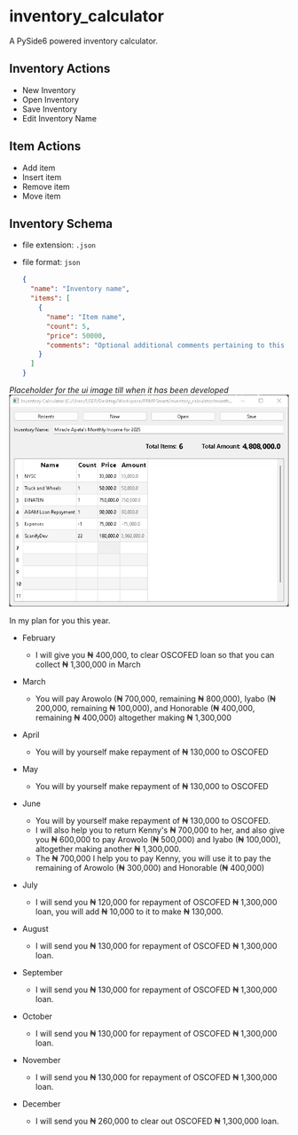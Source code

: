 # inventory_calculator

A PySide6 powered inventory calculator.

## Inventory Actions

- New Inventory
- Open Inventory
- Save Inventory
- Edit Inventory Name

## Item Actions

- Add item
- Insert item
- Remove item
- Move item

## Inventory Schema

- file extension: `.json`
- file format: `json`

  ```json
  {
    "name": "Inventory name",
    "items": [
      {
        "name": "Item name",
        "count": 5,
        "price": 50000,
        "comments": "Optional additional comments pertaining to this item"
      }
    ]
  }
  ```

_Placeholder for the ui image till when it has been developed_
![ui-image](./ui.jpg)

In my plan for you this year.

- February

  - I will give you ₦ 400,000, to clear OSCOFED loan so that you can collect ₦ 1,300,000 in March

- March

  - You will pay Arowolo (₦ 700,000, remaining ₦ 800,000), Iyabo (₦ 200,000, remaining ₦ 100,000), and Honorable (₦ 400,000, remaining ₦ 400,000) altogether making ₦ 1,300,000

- April

  - You will by yourself make repayment of ₦ 130,000 to OSCOFED

- May

  - You will by yourself make repayment of ₦ 130,000 to OSCOFED

- June

  - You will by yourself make repayment of ₦ 130,000 to OSCOFED.
  - I will also help you to return Kenny's ₦ 700,000 to her, and also give you ₦ 600,000 to pay Arowolo (₦ 500,000) and Iyabo (₦ 100,000), altogether making another ₦ 1,300,000.
  - The ₦ 700,000 I help you to pay Kenny, you will use it to pay the remaining of Arowolo (₦ 300,000) and Honorable (₦ 400,000)

- July

  - I will send you ₦ 120,000 for repayment of OSCOFED ₦ 1,300,000 loan, you will add ₦ 10,000 to it to make ₦ 130,000.

- August

  - I will send you ₦ 130,000 for repayment of OSCOFED ₦ 1,300,000 loan.

- September

  - I will send you ₦ 130,000 for repayment of OSCOFED ₦ 1,300,000 loan.

- October

  - I will send you ₦ 130,000 for repayment of OSCOFED ₦ 1,300,000 loan.

- November

  - I will send you ₦ 130,000 for repayment of OSCOFED ₦ 1,300,000 loan.

- December

  - I will send you ₦ 260,000 to clear out OSCOFED ₦ 1,300,000 loan.

